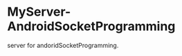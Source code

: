 MyServer-AndroidSocketProgramming
=================================

server for andoridSocketProgramming.
